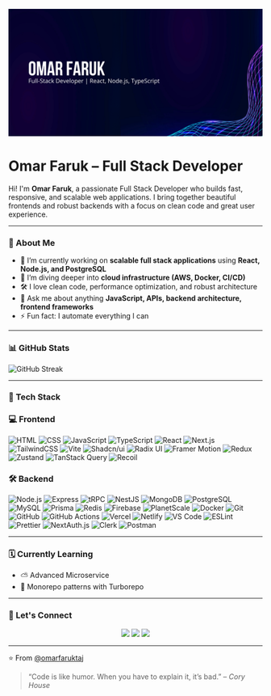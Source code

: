 ![Banner](./assets/cover.png)

# Omar Faruk – Full Stack Developer

Hi! I'm **Omar Faruk**, a passionate Full Stack Developer who builds fast, responsive, and scalable web applications. I bring together beautiful frontends and robust backends with a focus on clean code and great user experience.

---

### 🧠 About Me

- 🔭 I’m currently working on **scalable full stack applications** using **React, Node.js, and PostgreSQL**
- 🌱 I’m diving deeper into **cloud infrastructure (AWS, Docker, CI/CD)**
- 🛠️ I love clean code, performance optimization, and robust architecture
- 💬 Ask me about anything **JavaScript, APIs, backend architecture, frontend frameworks**
- ⚡ Fun fact: I automate everything I can

---

### 📊 GitHub Stats

![GitHub Streak](https://github-readme-streak-stats.herokuapp.com/?user=omarfaruktaj&theme=tokyonight)

---

### 🧰 Tech Stack

### 💻 Frontend

![HTML](https://img.shields.io/badge/-HTML5-E34F26?style=flat-square&logo=html5&logoColor=white)
![CSS](https://img.shields.io/badge/-CSS3-1572B6?style=flat-square&logo=css3&logoColor=white)
![JavaScript](https://img.shields.io/badge/-JavaScript-F7DF1E?style=flat-square&logo=javascript&logoColor=black)
![TypeScript](https://img.shields.io/badge/-TypeScript-3178C6?style=flat-square&logo=typescript&logoColor=white)
![React](https://img.shields.io/badge/-React-61DAFB?style=flat-square&logo=react&logoColor=black)
![Next.js](https://img.shields.io/badge/-Next.js-000000?style=flat-square&logo=next.js&logoColor=white)
![TailwindCSS](https://img.shields.io/badge/-TailwindCSS-38B2AC?style=flat-square&logo=tailwind-css&logoColor=white)
![Vite](https://img.shields.io/badge/-Vite-646CFF?style=flat-square&logo=vite&logoColor=white)
![Shadcn/ui](https://img.shields.io/badge/-shadcn/ui-000000?style=flat-square&logo=radix-ui&logoColor=white)
![Radix UI](https://img.shields.io/badge/-Radix%20UI-000000?style=flat-square&logo=radix-ui&logoColor=white)
![Framer Motion](https://img.shields.io/badge/-Framer%20Motion-E10098?style=flat-square&logo=framer&logoColor=white)
![Redux](https://img.shields.io/badge/-Redux-764ABC?style=flat-square&logo=redux&logoColor=white)
![Zustand](https://img.shields.io/badge/-Zustand-000000?style=flat-square&logo=react&logoColor=white)
![TanStack Query](https://img.shields.io/badge/-TanStack%20Query-FF4154?style=flat-square&logo=react-query&logoColor=white)
![Recoil](https://img.shields.io/badge/-Recoil-3578E5?style=flat-square&logo=recoil&logoColor=white)

### 🛠 Backend

![Node.js](https://img.shields.io/badge/-Node.js-339933?style=flat-square&logo=node.js&logoColor=white)
![Express](https://img.shields.io/badge/-Express-000000?style=flat-square&logo=express&logoColor=white)
![tRPC](https://img.shields.io/badge/-tRPC-2596BE?style=flat-square&logo=trpc&logoColor=white)
![NestJS](https://img.shields.io/badge/-NestJS-E0234E?style=flat-square&logo=nestjs&logoColor=white)
![MongoDB](https://img.shields.io/badge/-MongoDB-47A248?style=flat-square&logo=mongodb&logoColor=white)
![PostgreSQL](https://img.shields.io/badge/-PostgreSQL-336791?style=flat-square&logo=postgresql&logoColor=white)
![MySQL](https://img.shields.io/badge/-MySQL-4479A1?style=flat-square&logo=mysql&logoColor=white)
![Prisma](https://img.shields.io/badge/-Prisma-2D3748?style=flat-square&logo=prisma&logoColor=white)
![Redis](https://img.shields.io/badge/-Redis-DC382D?style=flat-square&logo=redis&logoColor=white)
![Firebase](https://img.shields.io/badge/-Firebase-FFCA28?style=flat-square&logo=firebase&logoColor=black)
![PlanetScale](https://img.shields.io/badge/-PlanetScale-000000?style=flat-square&logo=planetscale&logoColor=white)
![Docker](https://img.shields.io/badge/-Docker-2496ED?style=flat-square&logo=docker&logoColor=white)
![Git](https://img.shields.io/badge/-Git-F05032?style=flat-square&logo=git&logoColor=white)
![GitHub](https://img.shields.io/badge/-GitHub-181717?style=flat-square&logo=github&logoColor=white)
![GitHub Actions](https://img.shields.io/badge/-GitHub%20Actions-2088FF?style=flat-square&logo=github-actions&logoColor=white)
![Vercel](https://img.shields.io/badge/-Vercel-000000?style=flat-square&logo=vercel&logoColor=white)
![Netlify](https://img.shields.io/badge/-Netlify-00C7B7?style=flat-square&logo=netlify&logoColor=white)
![VS Code](https://img.shields.io/badge/-VS%20Code-007ACC?style=flat-square&logo=visual-studio-code&logoColor=white)
![ESLint](https://img.shields.io/badge/-ESLint-4B32C3?style=flat-square&logo=eslint&logoColor=white)
![Prettier](https://img.shields.io/badge/-Prettier-F7B93E?style=flat-square&logo=prettier&logoColor=white)
![NextAuth.js](https://img.shields.io/badge/-NextAuth.js-6B46C1?style=flat-square&logo=next-auth&logoColor=white)
![Clerk](https://img.shields.io/badge/-Clerk-3B82F6?style=flat-square&logo=clerk&logoColor=white)
![Postman](https://img.shields.io/badge/-Postman-FF6C37?style=flat-square&logo=postman&logoColor=white)

---

### 🗓️ Currently Learning

- ⛅ Advanced Microservice
- 🧩 Monorepo patterns with Turborepo

---

### 🤝 Let's Connect

<p align="center">
  <a href="https://farukportfolio.vercel.app"><img src="https://img.shields.io/badge/Portfolio-000000?style=for-the-badge&logo=vercel&logoColor=white" height="28" /></a>
  <a href="https://linkedin.com/in/me-omar-faruk
"><img src="https://img.shields.io/badge/LinkedIn-0077B5?style=for-the-badge&logo=linkedin&logoColor=white" height="28" /></a>
  <!-- <a href="https://twitter.com/yourhandle"><img src="https://img.shields.io/badge/Twitter-1DA1F2?style=for-the-badge&logo=twitter&logoColor=white" height="28" /></a> -->
  <a href="mailto:omarfaruk3393@gmail.com"><img src="https://img.shields.io/badge/Email-D14836?style=for-the-badge&logo=gmail&logoColor=white" height="28" /></a>
</p>

---

⭐️ From [@omarfaruktaj](https://github.com/omarfaruktaj)

> “Code is like humor. When you have to explain it, it’s bad.” – _Cory House_
